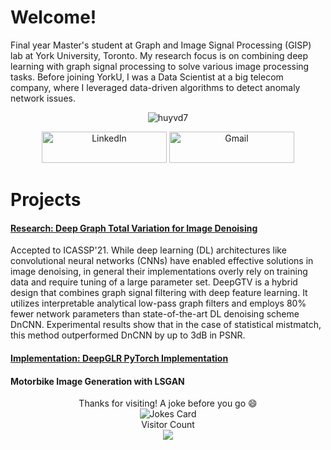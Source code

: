 # Welcome!
Final year Master's student at Graph and Image Signal Processing (GISP) lab at York University, Toronto. My research focus is on combining deep learning with graph signal processing to solve various image processing tasks. Before joining YorkU, I was a Data Scientist at a big telecom company, where I leveraged data-driven algorithms to detect anomaly network issues. 

<div align="center">
<p><img align="center" src=https://github-readme-stats.vercel.app/api?username=huyvd7&theme=ayu-mirage&show_icons=true&custom_title=Huyvd7%20GitHub%20Stats&include_all_commits=true&hide=issues,contribs&count_private=true" alt="huyvd7" />
</p>  
  
<div align="center">
<a href="https://www.linkedin.com/in/huyvu7495/" target="_blank"><img alt="LinkedIn" src="https://img.shields.io/badge/linkedin-%230077B5.svg?&style=for-the-badge&logo=linkedin&logoColor=white" width=200px height=50px /></a>
<a href="mailto:huyvu@cse.yorku.ca" target="_blank"><img alt="Gmail" src="https://img.shields.io/badge/Gmail-D14836?&style=for-the-badge&logo=Gmail&logoColor=white" width=200px height=50px  /></a> 
  </div>
</div>


# Projects
#### [Research: Deep Graph Total Variation for Image Denoising](https://github.com/huyvd7/deepgtv)
Accepted to ICASSP'21. While deep learning (DL) architectures like convolutional neural networks (CNNs) have enabled effective solutions in image denoising, in general their implementations overly rely on training data and require tuning of a large parameter set. DeepGTV is a hybrid design that combines graph signal filtering with deep feature learning. It utilizes interpretable analytical low-pass graph filters and employs 80% fewer network parameters than state-of-the-art DL denoising scheme DnCNN. Experimental results show that in the case of statistical mistmatch, this method outperformed DnCNN by up to 3dB in PSNR.

#### [Implementation: DeepGLR PyTorch Implementation](https://github.com/huyvd7/pytorch-deepglr)

#### Motorbike Image Generation with LSGAN


<div align="center">
Thanks for visiting! A joke before you go 😄  
<div><img src="https://readme-jokes.vercel.app/api?theme=ayu-mirage" alt="Jokes Card" /></div>
<div> 
  <div>Visitor Count</div>
<img src=https://profile-counter.glitch.me/huyvd7/count.svg /></div>
</div>


<!--
<img src='https://random-memer.herokuapp.com/' title="Meme" alt="Please refresh the page if the meme doesn't show up.">
-->

